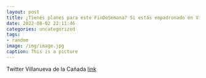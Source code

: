 ```yaml
---
layout: post
title: ¿Tienes planes para este FinDeSemana? Si estás empadronado en VillanuevaDeLaCañada, puedes disfrutar de precios especiales en ...
date: 2022-08-02 22:11:46
categories: uncategorized
tags:
- random
image: /img/image.jpg
caption: This is a picture
---
```

Twitter Villanueva de la Cañada [link](https://twitter.com/AytoVDLCanada/status/1554423183436128256)
